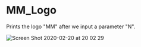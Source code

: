 # MM_Logo
Prints the logo "MM" after we input a parameter "N".

![Screen Shot 2020-02-20 at 20 02 29](https://user-images.githubusercontent.com/45424964/74964853-d0f8b880-541c-11ea-8439-303126578c36.png)
